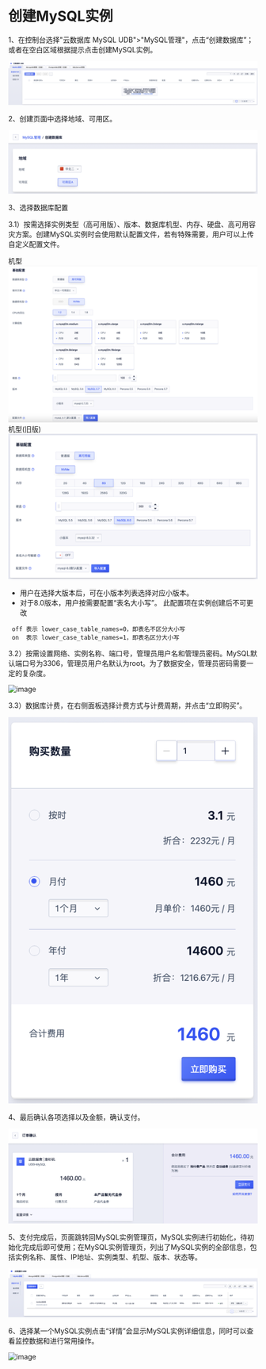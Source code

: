 # 创建MySQL实例

1、在控制台选择"云数据库 MySQL UDB"\>"MySQL管理"，点击“创建数据库”；或者在空白区域根据提示点击创建MySQL实例。

![image](/images/quick/createMySQL2023.1.png)

2、创建页面中选择地域、可用区。

![image](/images/quick/createMySQLRegion2023.png)

3、选择数据库配置

3.1）按需选择实例类型（高可用版）、版本、数据库机型、内存、硬盘、高可用容灾方案。创建MySQL实例时会使用默认配置文件，若有特殊需要，用户可以上传自定义配置文件。

机型
![image](/images/quick/createMySQLConf2024.png)
机型(旧版)
![image](/images/quick/createMySQLConf2023.png)

- 用户在选择大版本后，可在小版本列表选择对应小版本。
- 对于8.0版本，用户按需要配置“表名大小写”。 此配置项在实例创建后不可更改
```
 off 表示 lower_case_table_names=0，即表名不区分大小写
 on  表示 lower_case_table_names=1，即表名区分大小写
```

3.2）按需设置网络、实例名称、端口号，管理员用户名和管理员密码。MySQL默认端口号为3306，管理员用户名默认为root。为了数据安全，管理员密码需要一定的复杂度。

![image](/images/create01.png)

3.3）数据库计费，在右侧面板选择计费方式与计费周期，并点击“立即购买”。

![image](/images/quick/createMySQLBuy2023.png)

4、最后确认各项选择以及金额，确认支付。

![image](/images/quick/createMySQLBuyConfim.png)

5、支付完成后，页面跳转回MySQL实例管理页，MySQL实例进行初始化，待初始化完成后即可使用；在MySQL实例管理页，列出了MySQL实例的全部信息，包括实例名称、属性、IP地址、实例类型、机型、版本、状态等。

![image](/images/quick/createMySQLList2023.png)

6、选择某一个MySQL实例点击“详情”会显示MySQL实例详细信息，同时可以查看监控数据和进行常用操作。

![image](/images/mysql-v4-008.png)
